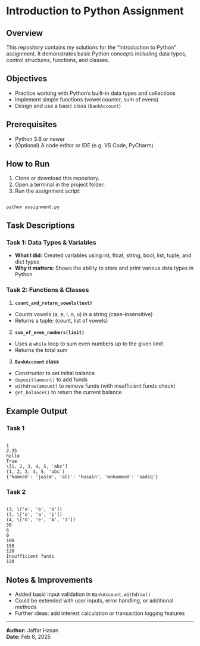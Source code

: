 # Introduction to Python Assignment

## Overview

This repository contains my solutions for the “Introduction to Python” assignment. It demonstrates basic Python concepts including data types, control structures, functions, and classes.

## Objectives

* Practice working with Python’s built-in data types and collections  
* Implement simple functions (vowel counter, sum of evens)  
* Design and use a basic class (`BankAccount`)

## Prerequisites

* Python 3.6 or newer  
* (Optional) A code editor or IDE (e.g. VS Code, PyCharm)

## How to Run

1. Clone or download this repository.  
2. Open a terminal in the project folder.  
3. Run the assignment script:  
```

python assignment.py

```

## Task Descriptions

### Task 1: Data Types & Variables

* **What I did:** Created variables using int, float, string, bool, list, tuple, and dict types  
* **Why it matters:** Shows the ability to store and print various data types in Python

### Task 2: Functions & Classes

1. **`count_and_return_vowels(text)`**  
* Counts vowels (a, e, i, o, u) in a string (case-insensitive)  
* Returns a tuple: (count, list of vowels)

2. **`sum_of_even_numbers(limit)`**  
* Uses a `while` loop to sum even numbers up to the given limit  
* Returns the total sum

3. **`BankAccount` class**  
* Constructor to set initial balance  
* `deposit(amount)` to add funds  
* `withdraw(amount)` to remove funds (with insufficient funds check)  
* `get_balance()` to return the current balance

## Example Output

### Task 1
```

1
2.35
hello
True
\[1, 2, 3, 4, 5, 'abc']
(1, 2, 3, 4, 5, 'abc')
{'hameed': 'jasim', 'ali': 'husain', 'mohammed': 'sadiq'}

```

### Task 2
```

(3, \['e', 'o', 'o'])
(3, \['o', 'a', 'i'])
(4, \['O', 'e', 'A', 'I'])
30
6
0
100
150
120
Insufficient funds
120

```

## Notes & Improvements

* Added basic input validation in `BankAccount.withdraw()`  
* Could be extended with user inputs, error handling, or additional methods  
* Further ideas: add interest calculation or transaction logging features

---

**Author:** Jaffar Hasan  
**Date:** Feb 8, 2025
```
